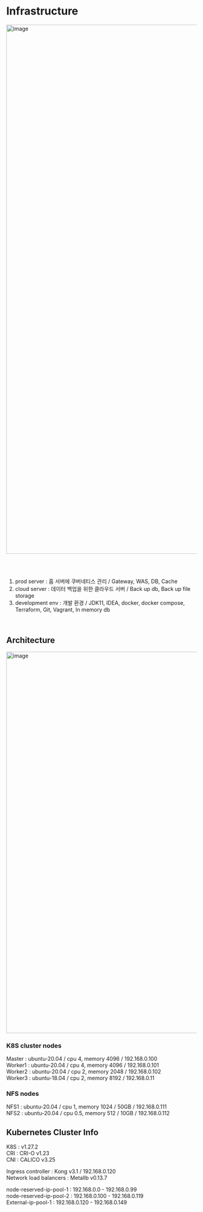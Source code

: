 # Infrastructure

<img width="1400" alt="image" src="https://github.com/ecsimsw/pic-up/assets/46060746/69f9c2c8-c351-4988-be02-f28d72fc4064">

</br></br>

1. prod server : 홈 서버에 쿠버네티스 관리 / Gateway, WAS, DB, Cache 
2. cloud server : 데이터 백업을 위한 클라우드 서버 / Back up db, Back up file storage
3. development env : 개발 환경 / JDK11, IDEA, docker, docker compose, Terraform, Git, Vagrant, In memory db

</br>

## Architecture
<img width="1009" alt="image" src="https://github.com/ecsimsw/A-to-Z/assets/46060746/81a910dc-8b72-4e71-949e-78626eb9b33f">

### K8S cluster nodes   
Master  : ubuntu-20.04 / cpu 4, memory 4096 / 192.168.0.100       
Worker1 : ubuntu-20.04 / cpu 4, memory 4096 / 192.168.0.101       
Worker2 : ubuntu-20.04 / cpu 2, memory 2048 / 192.168.0.102       
Worker3 : ubuntu-18.04 / cpu 2, memory 8192 / 192.168.0.11       
   
### NFS nodes
NFS1    : ubuntu-20.04 / cpu 1, memory 1024 / 50GB / 192.168.0.111        
NFS2    : ubuntu-20.04 / cpu 0.5, memory 512 / 10GB / 192.168.0.112         

## Kubernetes Cluster Info
K8S : v1.27.2      
CRI : CRI-O v1.23      
CNI : CALICO v3.25     
   
Ingress controller : Kong v3.1 / 192.168.0.120        
Network load balancers : Metallb v0.13.7     

node-reserved-ip-pool-1 : 192.168.0.0   - 192.168.0.99    
node-reserved-ip-pool-2 : 192.168.0.100 - 192.168.0.119    
External-ip-pool-1      : 192.168.0.120 - 192.168.0.149        
